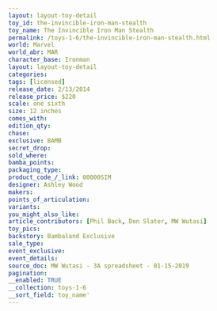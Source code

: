 ```yaml
---
layout: layout-toy-detail 
toy_id: the-invincible-iron-man-stealth
toy_name: The Invincible Iron Man Stealth
permalink: /toys-1-6/the-invincible-iron-man-stealth.html
world: Marvel
world_abr: MAR
character_base: Ironman
layout: layout-toy-detail
categories:
tags: [licensed] 
release_date: 2/13/2014
release_price: $220 
scale: one sixth
size: 12 inches
comes_with: 
edition_qty: 
chase: 
exclusive: BAMB
secret_drop: 
sold_where: 
bamba_points: 
packaging_type: 
product_code_/_link: 00000SIM
designer: Ashley Wood
makers: 
points_of_articulation: 
variants: 
you_might_also_like: 
article_contributors: [Phil Back, Don Slater, MW Wutasi]
toy_pics: 
backstory: Bambaland Exclusive
sale_type: 
event_exclusive: 
event_details: 
source_doc: MW Wutasi - 3A spreadsheet - 01-15-2019
pagination: 
__enabled: TRUE
__collection: toys-1-6
__sort_field: toy_name'
---
```

